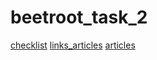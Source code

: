 # beetroot_task_2
[checklist](https://irared95.github.io/beetroot_task_2/checklist.html)
[links_articles](https://irared95.github.io/beetroot_task_2/links.html)
[articles](https://irared95.github.io/beetroot_task_2/articles.html)
